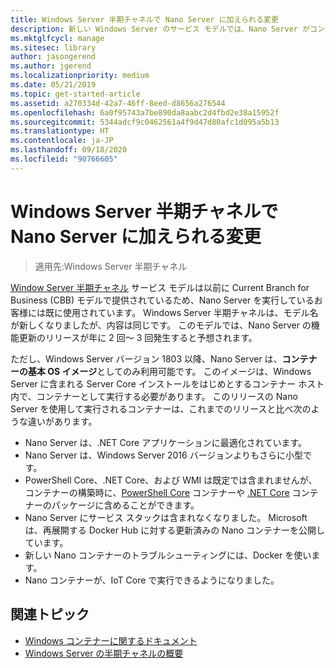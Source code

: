 ```yaml
---
title: Windows Server 半期チャネルで Nano Server に加えられる変更
description: 新しい Windows Server のサービス モデルでは、Nano Server がコンテナー オペレーティング システムのみとなり、いくつかの機能が変更されます。
ms.mktglfcycl: manage
ms.sitesec: library
author: jasongerend
ms.author: jgerend
ms.localizationpriority: medium
ms.date: 05/21/2019
ms.topic: get-started-article
ms.assetid: a270334d-42a7-46ff-8eed-d8656a276544
ms.openlocfilehash: 6a0f95743a7be890da8aabc2d4fbd2e38a15952f
ms.sourcegitcommit: 5344adcf9c0462561a4f9d47d80afc1d095a5b13
ms.translationtype: HT
ms.contentlocale: ja-JP
ms.lasthandoff: 09/18/2020
ms.locfileid: "90766605"
---
```

# <a name="changes-to-nano-server-in-windows-server-semi-annual-channel"></a>Windows Server 半期チャネルで Nano Server に加えられる変更

>適用先:Windows Server 半期チャネル

[Window Server 半期チャネル](../get-started-19/servicing-channels-19.md) サービス モデルは以前に Current Branch for Business (CBB) モデルで提供されているため、Nano Server を実行しているお客様には既に使用されています。 Windows Server 半期チャネルは、モデル名が新しくなりましたが、内容は同じです。 このモデルでは、Nano Server の機能更新のリリースが年に 2 回～ 3 回発生すると予想されます。

ただし、Windows Server バージョン 1803 以降、Nano Server は、**コンテナーの基本 OS イメージ**としてのみ利用可能です。 このイメージは、Windows Server に含まれる Server Core インストールをはじめとするコンテナー ホスト内で、コンテナーとして実行する必要があります。 このリリースの Nano Server を使用して実行されるコンテナーは、これまでのリリースと比べ次のような違いがあります。

- Nano Server は、.NET Core アプリケーションに最適化されています。
- Nano Server は、Windows Server 2016 バージョンよりもさらに小型です。
- PowerShell Core、.NET Core、および WMI は既定では含まれませんが、コンテナーの構築時に、[PowerShell Core](https://hub.docker.com/r/microsoft/powershell/) コンテナーや [.NET Core](https://hub.docker.com/r/microsoft/dotnet/) コンテナーのパッケージに含めることができます。
- Nano Server にサービス スタックは含まれなくなりました。 Microsoft は、再展開する Docker Hub に対する更新済みの Nano コンテナーを公開しています。
- 新しい Nano コンテナーのトラブルシューティングには、Docker を使います。
- Nano コンテナーが、IoT Core で実行できるようになりました。

## <a name="related-topics"></a>関連トピック

- [Windows コンテナーに関するドキュメント](/virtualization/windowscontainers/)
- [Windows Server の半期チャネルの概要](../get-started-19/servicing-channels-19.md)